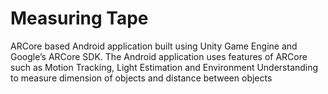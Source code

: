 # Measuring Tape
 ARCore based Android application built using Unity Game Engine and Google’s ARCore SDK. The Android application uses features of ARCore such as Motion Tracking, Light Estimation and Environment Understanding to measure dimension of objects and distance between objects

